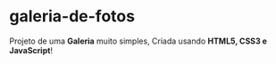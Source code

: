 # galeria-de-fotos
 Projeto de uma **Galeria** muito simples, Criada usando **HTML5, CSS3 e JavaScript**!
